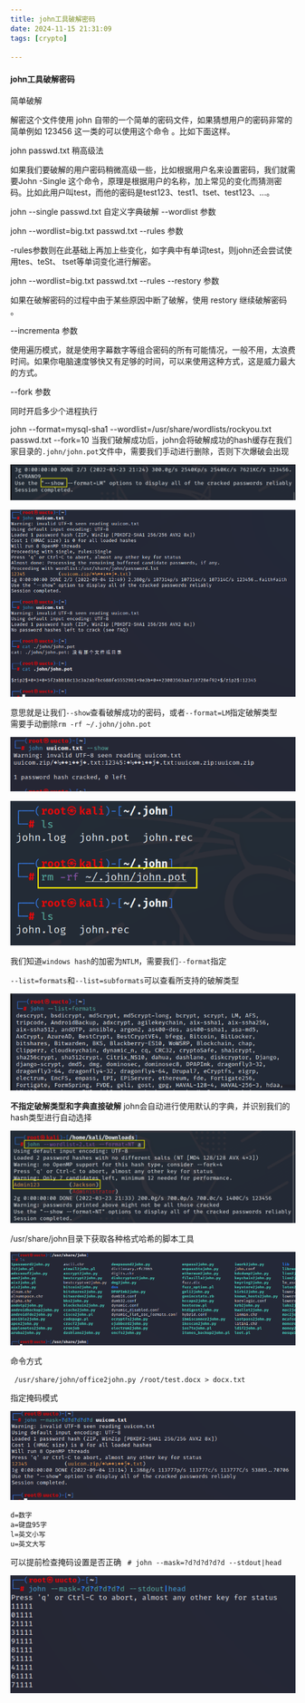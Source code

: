 ```yaml
---
title: john工具破解密码
date: 2024-11-15 21:31:09
tags: [crypto]

---
```


#### john工具破解密码

简单破解

解密这个文件使用 john 自带的一个简单的密码文件，如果猜想用户的密码非常的简单例如 123456 这一类的可以使用这个命令 。比如下面这样。

john passwd.txt
稍高级法

如果我们要破解的用户密码稍微高级一些，比如根据用户名来设置密码，我们就需要John -Single 这个命令，原理是根据用户的名称，加上常见的变化而猜测密码。比如此用户叫test，而他的密码是test123、test1、tset、test123、...。

john --single passwd.txt
自定义字典破解 --wordlist 参数

john --wordlist=big.txt passwd.txt
--rules 参数

-rules参数则在此基础上再加上些变化，如字典中有单词test，则john还会尝试使用tes、teSt、 tset等单词变化进行解密。

john --wordlist=big.txt passwd.txt --rules
--restory 参数

如果在破解密码的过程中由于某些原因中断了破解，使用 restory 继续破解密码 。

--incrementa 参数

使用遍历模式，就是使用字幕数字等组合密码的所有可能情况，一般不用，太浪费时间。如果你电脑速度够快又有足够的时间，可以来使用这种方式，这是威力最大的方式。

--fork 参数

同时开启多少个进程执行

john --format=mysql-sha1 --wordlist=/usr/share/wordlists/rockyou.txt passwd.txt --fork=10
当我们破解成功后，john会将破解成功的hash缓存在我们家目录的`.john/john.pot`文件中，需要我们手动进行删除，否则下次爆破会出现

![](john工具破解密码/2024-11-15-21-36-47-image.png)

![](john工具破解密码/2022-12-21-13-01-13-2022-09-04-12-52-42-image.png)

意思就是让我们`--show`查看破解成功的密码，或者`--format=LM`指定破解类型  
需要手动删除`rm -rf ~/.john/john.pot`

![](john工具破解密码/2022-12-21-13-01-35-2022-09-04-12-54-07-image.png)

![](john工具破解密码/2022-12-21-13-03-23-2022-09-04-11-19-05-2442110-20220324092722184-817063347.png)

我们知道`windows hash`的加密为`NTLM`，需要我们`--format`指定

`--list=formats`和`--list=subformats`可以查看所支持的破解类型

![](john工具破解密码/2022-12-21-13-04-05-2022-09-04-11-49-56-image.png)

**不指定破解类型和字典直接破解** john会自动进行使用默认的字典，并识别我们的hash类型进行自动选择

![](john工具破解密码/2022-12-21-13-05-33-2022-09-04-14-05-52-2442110-20220324093335099-1014764646.png)

/usr/share/john目录下获取各种格式哈希的脚本工具

![](john工具破解密码/2022-12-21-13-06-13-2022-09-04-13-00-45-image.png)

命令方式

` /usr/share/john/office2john.py /root/test.docx > docx.txt`

指定掩码模式

![](john工具破解密码/2022-12-21-13-06-30-2022-09-04-13-15-23-image.png)

```
d=数字
a=键盘95字
l=英文小写
u=英文大写
```

可以提前检查掩码设置是否正确 ` # john --mask=?d?d?d?d?d --stdout|head`

![](john工具破解密码/2022-12-21-13-06-53-2022-09-04-13-19-12-image.png)
